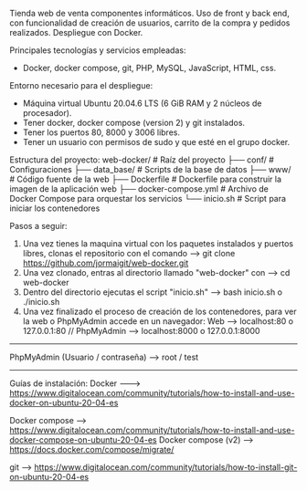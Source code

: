 Tienda web de venta componentes informáticos. Uso de front y back end, con funcionalidad de creación de usuarios, 
carrito de la compra y pedidos realizados. Despliegue con Docker.

Principales tecnologías y servicios empleadas:
- Docker, docker compose, git, PHP, MySQL, JavaScript, HTML, css.

Entorno necesario para el despliegue:
- Máquina virtual Ubuntu 20.04.6 LTS (6 GiB RAM y 2 núcleos de procesador).
- Tener docker, docker compose (version 2) y git instalados.
- Tener los puertos 80, 8000 y 3006 libres.
- Tener un usuario con permisos de sudo y que esté en el grupo docker.

Estructura del proyecto:
web-docker/            # Raíz del proyecto
├── conf/              # Configuraciones
├── data_base/         # Scripts de la base de datos
├── www/               # Código fuente de la web
├── Dockerfile         # Dockerfile para construir la imagen de la aplicación web
├── docker-compose.yml # Archivo de Docker Compose para orquestar los servicios
└── inicio.sh          # Script para iniciar los contenedores


Pasos a seguir:
1. Una vez tienes la maquina virtual con los paquetes instalados y puertos libres, clonas el repositorio con el comando --> git clone https://github.com/jormaigit/web-docker.git
2. Una vez clonado, entras al directorio llamado "web-docker" con --> cd web-docker
3. Dentro del directorio ejecutas el script "inicio.sh" --> bash inicio.sh   o   ./inicio.sh
4. Una vez finalizado el proceso de creación de los contenedores, para ver la web o PhpMyAdmin accede en un navegador:
Web --> localhost:80  o  127.0.0.1:80  //   PhpMyAdmin --> localhost:8000   o   127.0.0.1:8000

***************************************************
PhpMyAdmin (Usuario / contraseña) --> root / test
***************************************************

Guías de instalación:
Docker ---> https://www.digitalocean.com/community/tutorials/how-to-install-and-use-docker-on-ubuntu-20-04-es

Docker compose --> https://www.digitalocean.com/community/tutorials/how-to-install-and-use-docker-compose-on-ubuntu-20-04-es
Docker compose (v2) --> https://docs.docker.com/compose/migrate/

git --> https://www.digitalocean.com/community/tutorials/how-to-install-git-on-ubuntu-20-04-es


